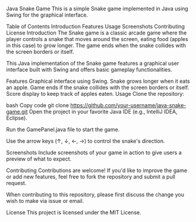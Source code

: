 Java Snake Game
This is a simple Snake game implemented in Java using Swing for the graphical interface.

Table of Contents
Introduction
Features
Usage
Screenshots
Contributing
License
Introduction
The Snake game is a classic arcade game where the player controls a snake that moves around the screen, eating food (apples in this case) to grow longer. The game ends when the snake collides with the screen borders or itself.

This Java implementation of the Snake game features a graphical user interface built with Swing and offers basic gameplay functionalities.

Features
Graphical interface using Swing.
Snake grows longer when it eats an apple.
Game ends if the snake collides with the screen borders or itself.
Score display to keep track of apples eaten.
Usage
Clone the repository:

bash
Copy code
git clone https://github.com/your-username/java-snake-game.git
Open the project in your favorite Java IDE (e.g., IntelliJ IDEA, Eclipse).

Run the GamePanel.java file to start the game.

Use the arrow keys (↑, ↓, ←, →) to control the snake's direction.

Screenshots
Include screenshots of your game in action to give users a preview of what to expect.

Contributing
Contributions are welcome! If you'd like to improve the game or add new features, feel free to fork the repository and submit a pull request.

When contributing to this repository, please first discuss the change you wish to make via issue or email.

License
This project is licensed under the MIT License.

